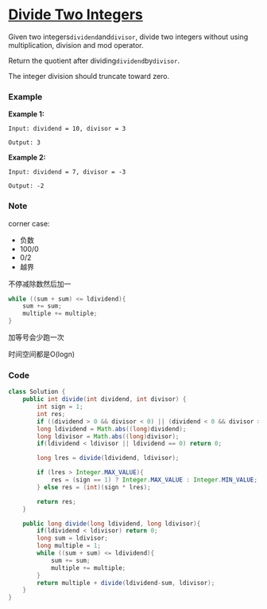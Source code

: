 # [Divide Two Integers](https://leetcode.com/problems/divide-two-integers/description/)

Given two integers`dividend`and`divisor`, divide two integers without using multiplication, division and mod operator.

Return the quotient after dividing`dividend`by`divisor`.

The integer division should truncate toward zero.

### Example

**Example 1:**

```
Input: dividend = 10, divisor = 3

Output: 3
```

**Example 2:**

```
Input: dividend = 7, divisor = -3

Output: -2
```

### Note

corner case:

* 负数
* 100/0
* 0/2
* 越界

不停减除数然后加一

```java
while ((sum + sum) <= ldividend){
    sum += sum;
    multiple += multiple;
}
```

加等号会少跑一次

时间空间都是O\(logn\)

### Code

```java
class Solution {
    public int divide(int dividend, int divisor) {
        int sign = 1;
        int res;
        if ((dividend > 0 && divisor < 0) || (dividend < 0 && divisor > 0)) sign = -1;
        long ldividend = Math.abs((long)dividend);
        long ldivisor = Math.abs((long)divisor);
        if(ldividend < ldivisor || ldividend == 0) return 0;

        long lres = divide(ldividend, ldivisor);

        if (lres > Integer.MAX_VALUE){
            res = (sign == 1) ? Integer.MAX_VALUE : Integer.MIN_VALUE;            
        } else res = (int)(sign * lres);

        return res;
    }

    public long divide(long ldividend, long ldivisor){
        if(ldividend < ldivisor) return 0;
        long sum = ldivisor;
        long multiple = 1;
        while ((sum + sum) <= ldividend){
            sum += sum;
            multiple += multiple;
        }
        return multiple + divide(ldividend-sum, ldivisor);
    }
}
```



